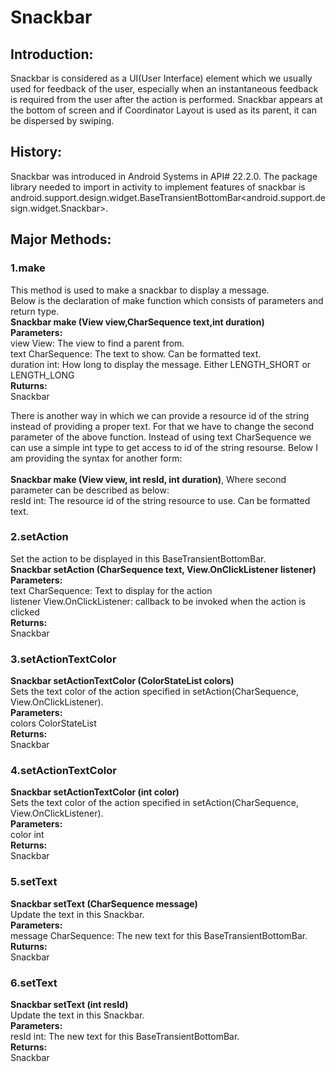 # Snackbar
## Introduction:
Snackbar is considered as a UI(User Interface) element which we usually used for feedback of the user, especially when an instantaneous feedback is required from the user after the action is performed. Snackbar appears at the bottom of screen and if Coordinator Layout is used as its parent, it can be dispersed by swiping.

## History:
Snackbar was introduced in Android Systems in API# 22.2.0. The package library needed to import in activity to implement features of snackbar is 	android.support.design.widget.BaseTransientBottomBar<android.support.design.widget.Snackbar>.

## Major Methods:
### 1.make
This method is used to make a snackbar to display a message.<br>
Below is the declaration of make function which consists of parameters and return type.<br>
**Snackbar make (View view,CharSequence text,int duration)**<br>
**Parameters:**<br>
view	View: The view to find a parent from.<br>
text	CharSequence: The text to show. Can be formatted text.<br>
duration	int: How long to display the message. Either LENGTH_SHORT or LENGTH_LONG<br>
**Ruturns:**<br>
Snackbar<br>

There is another way in which we can provide a resource id of the string instead of providing a proper text. For that we have to change the second parameter of the above function.
Instead of using text CharSequence we can use a simple int type to get access to id of the string resourse. Below I am providing the syntax for another form:<br><br>
**Snackbar make (View view, int resId, int duration)**, Where second parameter can be described as below:<br>
resId	int: The resource id of the string resource to use. Can be formatted text.

### 2.setAction
Set the action to be displayed in this BaseTransientBottomBar.<br>
**Snackbar setAction (CharSequence text, View.OnClickListener listener)**<br>
**Parameters:**<br>
text	CharSequence: Text to display for the action<br>
listener	View.OnClickListener: callback to be invoked when the action is clicked<br>
**Returns:**<br>
Snackbar<br>

### 3.setActionTextColor
**Snackbar setActionTextColor (ColorStateList colors)**<br>
Sets the text color of the action specified in setAction(CharSequence, View.OnClickListener).<br>
**Parameters:**<br>
colors	ColorStateList<br>
**Returns:**<br>
Snackbar<br>

### 4.setActionTextColor
**Snackbar setActionTextColor (int color)**<br>
Sets the text color of the action specified in setAction(CharSequence, View.OnClickListener).<br>
**Parameters:**<br>
color	int<br>
**Returns:**<br>
Snackbar<br>

### 5.setText
**Snackbar setText (CharSequence message)**<br>
Update the text in this Snackbar.<br>
**Parameters:**<br>
message	CharSequence: The new text for this BaseTransientBottomBar.<br>
**Ruturns:**<br>
Snackbar<br>

### 6.setText
**Snackbar setText (int resId)**<br>
Update the text in this Snackbar.<br>
**Parameters:**<br>
resId	int: The new text for this BaseTransientBottomBar.<br>
**Returns:**<br>
Snackbar<br>









       


